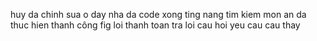 huy da chinh sua o day
nha da code xong ting nang tim kiem mon an
da thuc hien thanh công fig loi thanh toan
tra loi cau hoi yeu cau cau thay
